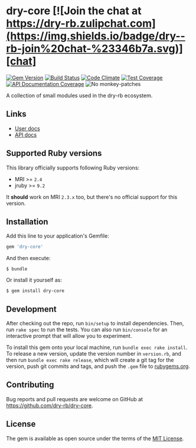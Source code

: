 [gitter]: https://gitter.im/dry-rb/chat
[gem]: https://rubygems.org/gems/dry-core
[travis]: https://travis-ci.org/dry-rb/dry-core
[code_climate]: https://codeclimate.com/github/dry-rb/dry-core
[inch]: http://inch-ci.org/github/dry-rb/dry-core
[chat]: https://dry-rb.zulipchat.com

# dry-core [![Join the chat at https://dry-rb.zulipchat.com](https://img.shields.io/badge/dry--rb-join%20chat-%23346b7a.svg)][chat]

[![Gem Version](https://img.shields.io/gem/v/dry-core.svg)][gem]
[![Build Status](https://img.shields.io/travis/dry-rb/dry-core.svg)][travis]
[![Code Climate](https://api.codeclimate.com/v1/badges/eebb0e969814744231e4/maintainability)][code_climate]
[![Test Coverage](https://api.codeclimate.com/v1/badges/eebb0e969814744231e4/test_coverage)][code_climate]
[![API Documentation Coverage](http://inch-ci.org/github/dry-rb/dry-core.svg)][inch]
![No monkey-patches](https://img.shields.io/badge/monkey--patches-0-brightgreen.svg)

A collection of small modules used in the dry-rb ecosystem.

## Links

* [User docs](https://dry-rb.org/gems/dry-core)
* [API docs](http://rubydoc.info/gems/dry-core)

## Supported Ruby versions

This library officially supports following Ruby versions:

* MRI >= `2.4`
* jruby >= `9.2`

It **should** work on MRI `2.3.x` too, but there's no official support for this version.

## Installation

Add this line to your application's Gemfile:

```ruby
gem 'dry-core'
```

And then execute:

    $ bundle

Or install it yourself as:

    $ gem install dry-core

## Development

After checking out the repo, run `bin/setup` to install dependencies. Then, run `rake spec` to run the tests. You can also run `bin/console` for an interactive prompt that will allow you to experiment.

To install this gem onto your local machine, run `bundle exec rake install`. To release a new version, update the version number in `version.rb`, and then run `bundle exec rake release`, which will create a git tag for the version, push git commits and tags, and push the `.gem` file to [rubygems.org](https://rubygems.org).

## Contributing

Bug reports and pull requests are welcome on GitHub at https://github.com/dry-rb/dry-core.


## License

The gem is available as open source under the terms of the [MIT License](http://opensource.org/licenses/MIT).
